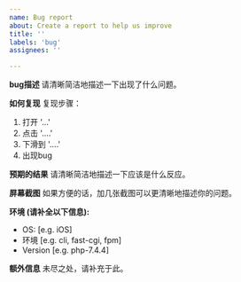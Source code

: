 ```yaml
---
name: Bug report
about: Create a report to help us improve
title: ''
labels: 'bug'
assignees: ''

---
```


**bug描述**
请清晰简洁地描述一下出现了什么问题。

**如何复现**
复现步骤：
1. 打开 '...'
2. 点击 '....'
3. 下滑到 '....'
4. 出现bug

**预期的结果**
请清晰简洁地描述一下应该是什么反应。

**屏幕截图**
如果方便的话，加几张截图可以更清晰地描述你的问题。

**环境 (请补全以下信息):**
 - OS: [e.g. iOS]
 - 环境 [e.g. cli, fast-cgi, fpm]
 - Version [e.g. php-7.4.4]

**额外信息**
未尽之处，请补充于此。
